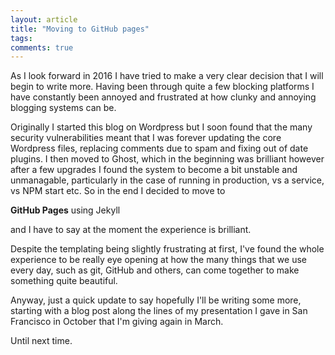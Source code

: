 ```yaml
---
layout: article
title: "Moving to GitHub pages"
tags:
comments: true
---
```


As I look forward in 2016 I have tried to make a very clear decision that I will begin to write more. Having been through quite a few blocking platforms I have constantly been annoyed and frustrated at how clunky and annoying blogging systems can be. 

Originally I started this blog on Wordpress but I soon found that the many security vulnerabilities meant that I was forever updating the core Wordpress files, replacing comments due to spam and fixing out of date plugins. I then moved to Ghost, which in the beginning was brilliant however after a few upgrades I found the system to become a bit unstable and unmanagable, particularly in the case of running in production, vs a service, vs NPM start etc. So in the end I decided to move to

**GitHub Pages** using Jekyll

and I have to say at the moment the experience is brilliant. 

Despite the templating being slightly frustrating at first, I've found the whole experience to be really eye opening at how the many things that we use every day, such as git, GitHub and others, can come together to make something quite beautiful.

Anyway, just a quick update to say hopefully I'll be writing some more, starting with a blog post along the lines of my presentation I gave in San Francisco in October that I'm giving again in March.

Until next time.